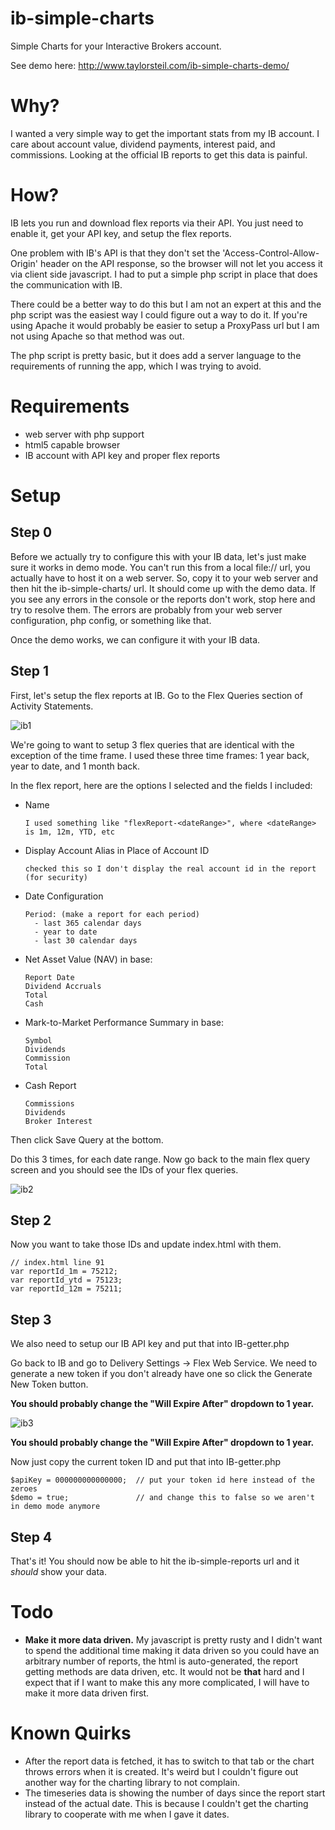 ib-simple-charts
================

Simple Charts for your Interactive Brokers account.

See demo here: http://www.taylorsteil.com/ib-simple-charts-demo/

Why?
====
I wanted a very simple way to get the important stats from my IB account.
I care about account value, dividend payments, interest paid, and commissions.
Looking at the official IB reports to get this data is painful.

How?
====
IB lets you run and download flex reports via their API. You just need to enable it, get your API key, and setup the flex reports.

One problem with IB's API is that they don't set the 'Access-Control-Allow-Origin' header on the API response, so the browser will not let you access it via client side javascript. I had to put a simple php script in place that does the communication with IB.

There could be a better way to do this but I am not an expert at this and the php script was the easiest way I could figure out a way to do it. If you're using Apache it would probably be easier to setup a ProxyPass url but I am not using Apache so that method was out.

The php script is pretty basic, but it does add a server language to the requirements of running the app, which I was trying to avoid.


Requirements
============
* web server with php support
* html5 capable browser
* IB account with API key and proper flex reports


Setup
=====

Step 0
------
Before we actually try to configure this with your IB data, let's just make sure it works in demo mode.
You can't run this from a local file:// url, you actually have to host it on a web server.
So, copy it to your web server and then hit the ib-simple-charts/ url.
It should come up with the demo data. If you see any errors in the console or the reports don't work, stop here and try to resolve them. The errors are probably from your web server configuration, php config, or something like that.

Once the demo works, we can configure it with your IB data.

Step 1
------
First, let's setup the flex reports at IB.
Go to the Flex Queries section of Activity Statements.

![ib1](ib-simple-charts/raw/master/docs/ib1.png)

We're going to want to setup 3 flex queries that are identical with the exception of the time frame.
I used these three time frames: 1 year back, year to date, and 1 month back.

In the flex report, here are the options I selected and the fields I included:

*	Name

		I used something like "flexReport-<dateRange>", where <dateRange> is 1m, 12m, YTD, etc

*   Display Account Alias in Place of Account ID

    	checked this so I don't display the real account id in the report (for security)

*	Date Configuration

		Period: (make a report for each period)
		  - last 365 calendar days
		  - year to date
		  - last 30 calendar days

*	Net Asset Value (NAV) in base:

		Report Date
    	Dividend Accruals
    	Total
    	Cash

*	Mark-to-Market Performance Summary in base:

		Symbol
		Dividends
		Commission
		Total

*	Cash Report
		
		Commissions
		Dividends
		Broker Interest

Then click Save Query at the bottom.

Do this 3 times, for each date range. Now go back to the main flex query screen and you should see the IDs of your flex queries.

![ib2](ib-simple-charts/raw/master/docs/ib2.png)


Step 2
------
Now you want to take those IDs and update index.html with them.

	// index.html line 91
	var reportId_1m = 75212;
	var reportId_ytd = 75123;
	var reportId_12m = 75211;


Step 3
------
We also need to setup our IB API key and put that into IB-getter.php

Go back to IB and go to Delivery Settings -> Flex Web Service.
We need to generate a new token if you don't already have one so click the Generate New Token button.

**You should probably change the "Will Expire After" dropdown to 1 year.**

![ib3](ib-simple-charts/raw/master/docs/ib3.png)

**You should probably change the "Will Expire After" dropdown to 1 year.**

Now just copy the current token ID and put that into IB-getter.php 

	$apiKey = 000000000000000;	// put your token id here instead of the zeroes
	$demo = true;				// and change this to false so we aren't in demo mode anymore


Step 4
------
That's it! You should now be able to hit the ib-simple-reports url and it *should* show your data.



Todo
====

*	**Make it more data driven.** My javascript is pretty rusty and I didn't want to spend the additional time making it data driven so you could have an arbitrary number of reports, the html is auto-generated, the report getting methods are data driven, etc. It would not be **that** hard and I expect that if I want to make this any more complicated, I will have to make it more data driven first.


Known Quirks
============

*	After the report data is fetched, it has to switch to that tab or the chart throws errors when it is created. It's weird but I couldn't figure out another way for the charting library to not complain.
*	The timeseries data is showing the number of days since the report start instead of the actual date. This is because I couldn't get the charting library to cooperate with me when I gave it dates.
